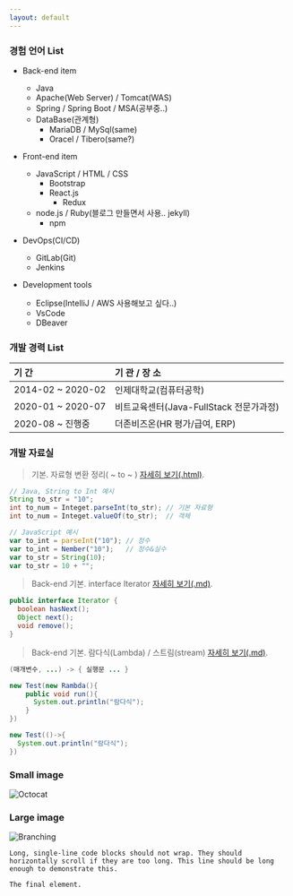 ```yaml
---
layout: default
---
```

<!-- MarkDown 텍스트 예시 : Text can be **bold**, _italic_, or ~~strikethrough~~. -->
### **경험 언어 List**
- Back-end item
  - Java
  - Apache(Web Server) / Tomcat(WAS)
  - Spring / Spring Boot / MSA(공부중..)
  - DataBase(관계형)
    - MariaDB / MySql(same)
    - Oracel / Tibero(same?)
- Front-end item
  - JavaScript / HTML / CSS
    - Bootstrap
    - React.js
      - Redux
  - node.js / Ruby(블로그 만들면서 사용.. jekyll)
    - npm
- DevOps(CI/CD)
  - GitLab(Git)
  - Jenkins

- Development tools
  - Eclipse(IntelliJ / AWS 사용해보고 싶다..)
  - VsCode
  - DBeaver

### **개발 경력 List**

| 기 간             | 기 관 / 장 소                          |
|:------------------|:--------------------------------------|
| 2014-02 ~ 2020-02 | 인제대학교(컴퓨터공학)                 |
| 2020-01 ~ 2020-07 | 비트교육센터(Java-FullStack 전문가과정)|
| 2020-08 ~ 진행중  | 더존비즈온(HR 평가/급여, ERP)          |

### 개발 자료실

> 기본. 자료형 변환 정리( ~ to ~ )
 [자세히 보기(.html)](./another-page1.html).

```java
// Java, String to Int 예시
String to_str = "10";
int to_num = Integet.parseInt(to_str); // 기본 자료형
int to_num = Integet.valueOf(to_str);  // 객체
```
```js
// JavaScript 예시
var to_int = parseInt("10"); // 정수
var to_int = Nember("10");   // 정수&실수
var to_str = String(10);
var to_str = 10 + "";
```

> Back-end 기본. interface Iterator
 [자세히 보기(.md)](./another-page2.html).

```java
public interface Iterator {
  boolean hasNext();
  Object next();
  void remove();
}
```

> Back-end 기본. 람다식(Lambda) / 스트림(stream)
 [자세히 보기(.md)](./another-page3.html).

```java
(매개변수, ...) -> { 실행문 ... }

new Test(new Rambda(){
    public void run(){
      System.out.println("람다식");
    }
})

new Test(()->{
  System.out.println("람다식");
})
```

### Small image

![Octocat](https://github.githubassets.com/images/icons/emoji/octocat.png)

### Large image

![Branching](https://guides.github.com/activities/hello-world/branching.png)

```
Long, single-line code blocks should not wrap. They should horizontally scroll if they are too long. This line should be long enough to demonstrate this.
```

```
The final element.
```
